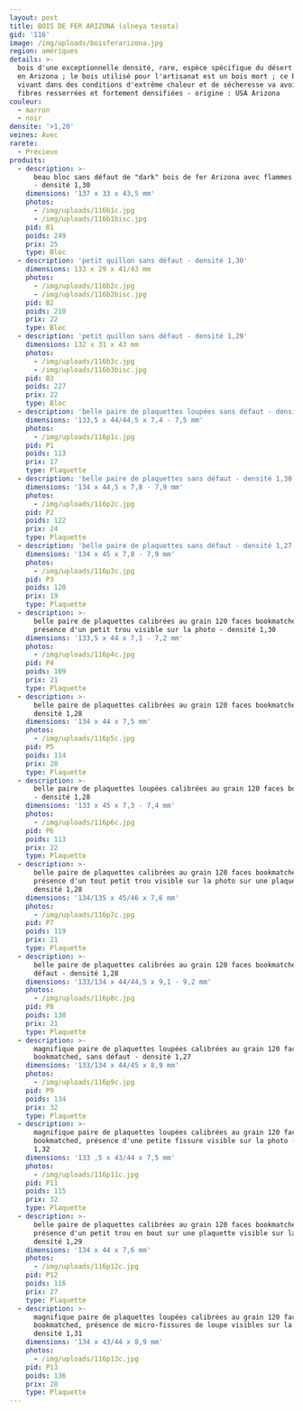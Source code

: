 ```yaml
---
layout: post
title: BOIS DE FER ARIZONA (olneya tesota)
gid: '116'
image: /img/uploads/boisferarizona.jpg
region: amériques
details: >-
  bois d'une exceptionnelle densité, rare, espèce spécifique du désert de Sonora
  en Arizona ; le bois utilisé pour l'artisanat est un bois mort ; ce bois
  vivant dans des conditions d'extrême chaleur et de sécheresse va avoir des
  fibres resserrées et fortement densifiées - origine : USA Arizona
couleur:
  - marron
  - noir
densite: '>1,20'
veines: Avec
rarete:
  - Précieux
produits:
  - description: >-
      beau bloc sans défaut de "dark" bois de fer Arizona avec flammes orangées
      - densité 1,30
    dimensions: '137 x 33 x 43,5 mm'
    photos:
      - /img/uploads/116b1c.jpg
      - /img/uploads/116b1bisc.jpg
    pid: B1
    poids: 249
    prix: 25
    type: Bloc
  - description: 'petit quillon sans défaut - densité 1,30'
    dimensions: 133 x 29 x 41/43 mm
    photos:
      - /img/uploads/116b2c.jpg
      - /img/uploads/116b2bisc.jpg
    pid: B2
    poids: 210
    prix: 22
    type: Bloc
  - description: 'petit quillon sans défaut - densité 1,29'
    dimensions: 132 x 31 x 43 mm
    photos:
      - /img/uploads/116b3c.jpg
      - /img/uploads/116b3bisc.jpg
    pid: B3
    poids: 227
    prix: 22
    type: Bloc
  - description: 'belle paire de plaquettes loupées sans défaut - densité 1,28'
    dimensions: '133,5 x 44/44,5 x 7,4 - 7,5 mm'
    photos:
      - /img/uploads/116p1c.jpg
    pid: P1
    poids: 113
    prix: 17
    type: Plaquette
  - description: 'belle paire de plaquettes sans défaut - densité 1,30'
    dimensions: '134 x 44,5 x 7,8 - 7,9 mm'
    photos:
      - /img/uploads/116p2c.jpg
    pid: P2
    poids: 122
    prix: 24
    type: Plaquette
  - description: 'belle paire de plaquettes sans défaut - densité 1,27'
    dimensions: '134 x 45 x 7,8 - 7,9 mm'
    photos:
      - /img/uploads/116p3c.jpg
    pid: P3
    poids: 120
    prix: 19
    type: Plaquette
  - description: >-
      belle paire de plaquettes calibrées au grain 120 faces bookmatched,
      présence d'un petit trou visible sur la photo - densité 1,30
    dimensions: '133,5 x 44 x 7,1 - 7,2 mm'
    photos:
      - /img/uploads/116p4c.jpg
    pid: P4
    poids: 109
    prix: 21
    type: Plaquette
  - description: >-
      belle paire de plaquettes calibrées au grain 120 faces bookmatched -
      densité 1,28
    dimensions: '134 x 44 x 7,5 mm'
    photos:
      - /img/uploads/116p5c.jpg
    pid: P5
    poids: 114
    prix: 20
    type: Plaquette
  - description: >-
      belle paire de plaquettes loupées calibrées au grain 120 faces bookmatched
      - densité 1,28
    dimensions: '133 x 45 x 7,3 - 7,4 mm'
    photos:
      - /img/uploads/116p6c.jpg
    pid: P6
    poids: 113
    prix: 22
    type: Plaquette
  - description: >-
      belle paire de plaquettes calibrées au grain 120 faces bookmatched,
      présence d'un tout petit trou visible sur la photo sur une plaquette -
      densité 1,28
    dimensions: '134/135 x 45/46 x 7,6 mm'
    photos:
      - /img/uploads/116p7c.jpg
    pid: P7
    poids: 119
    prix: 21
    type: Plaquette
  - description: >-
      belle paire de plaquettes calibrées au grain 120 faces bookmatched, sans
      défaut - densité 1,28
    dimensions: '133/134 x 44/44,5 x 9,1 - 9,2 mm'
    photos:
      - /img/uploads/116p8c.jpg
    pid: P8
    poids: 138
    prix: 21
    type: Plaquette
  - description: >-
      magnifique paire de plaquettes loupées calibrées au grain 120 faces
      bookmatched, sans défaut - densité 1,27
    dimensions: '133/134 x 44/45 x 8,9 mm'
    photos:
      - /img/uploads/116p9c.jpg
    pid: P9
    poids: 134
    prix: 32
    type: Plaquette
  - description: >-
      magnifique paire de plaquettes loupées calibrées au grain 120 faces
      bookmatched, présence d'une petite fissure visible sur la photo - densité
      1,32
    dimensions: '133 ,5 x 43/44 x 7,5 mm'
    photos:
      - /img/uploads/116p11c.jpg
    pid: P11
    poids: 115
    prix: 32
    type: Plaquette
  - description: >-
      belle paire de plaquettes calibrées au grain 120 faces bookmatched,
      présence d'un petit trou en bout sur une plaquette visible sur la photo -
      densité 1,29
    dimensions: '134 x 44 x 7,6 mm'
    photos:
      - /img/uploads/116p12c.jpg
    pid: P12
    poids: 116
    prix: 27
    type: Plaquette
  - description: >-
      magnifique paire de plaquettes loupées calibrées au grain 120 faces
      bookmatched, présence de micro-fissures de loupe visibles sur la photo -
      densité 1,31
    dimensions: '134 x 43/44 x 8,9 mm'
    photos:
      - /img/uploads/116p13c.jpg
    pid: P13
    poids: 136
    prix: 28
    type: Plaquette
---
```


